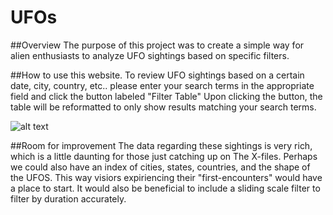 # UFOs

##Overview
The purpose of this project was to create a simple way for alien enthusiasts to analyze UFO sightings based on specific filters. 

##How to use this website. 
To review UFO sightings based on a certain date, city, country, etc.. please enter your search terms in the appropriate field and click the button labeled "Filter Table"
Upon clicking the button, the table will be reformatted to only show results matching your search terms. 

![alt text](https://github.com/zackarymeadows/UFOs/blob/main/search_boxes.png)

##Room for improvement
The data regarding these sightings is very rich, which is a little daunting for those just catching up on The X-files. 
Perhaps we could also have an index of cities, states, countries, and the shape of the UFOS. This way visiors expiriencing their "first-encounters" would have a place to start.
It would also be beneficial to include a sliding scale filter to filter by duration accurately.
